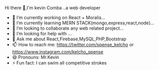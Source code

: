 Hi there 👋,I'm kevin Comba ..a web developer
- 🔭 I’m currently working on React + Moralis...
- 🌱 I’m currently learning MERN STACK(mongo,express,react,node)...
- 👯 I’m looking to collaborate any web related project...
- 🤔 I’m looking for help with ...
- 💬 Ask me about React,Firebase,MySQL,PHP,Bootstrap
- 📫 How to reach me: https://twitter.com/spense_kelcho or https://www.instagram.com/kelcho_spense
- 😄 Pronouns: Mr.Kevin
- ⚡ Fun fact: I can swim all competitive strokes


